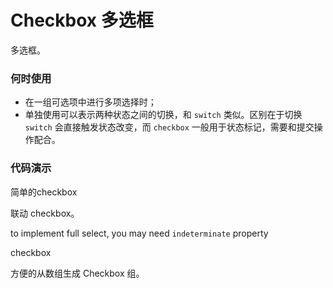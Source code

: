# Checkbox 多选框
多选框。
### 何时使用

- 在一组可选项中进行多项选择时；
- 单独使用可以表示两种状态之间的切换，和  `switch`  类似。区别在于切换  `switch`  会直接触发状态改变，而 `checkbox` 一般用于状态标记，需要和提交操作配合。

### 代码演示

简单的checkbox
<!-- example(checkbox:checkbox-basic-example) -->
联动 checkbox。
<!-- example(checkbox:checkbox-controller-example) -->
to implement full select, you may need `indeterminate` property
<!-- example(checkbox:checkbox-indeterminate-example) -->
checkbox
<!-- example(checkbox:checkbox-disabled-example) -->
方便的从数组生成 Checkbox 组。
<!-- example(checkbox:checkbox-group-example) -->